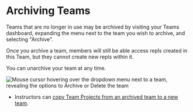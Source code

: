 # Archiving Teams

Teams that are no longer in use may be archived by visiting your Teams dashboard, expanding the menu next to the team you wish to archive, and selecting "Archive".

Once you archive a team, members will still be able access repls created in this Team, but they cannot create new repls within it. 

You can unarchive your team at any time.

![Mouse cursor hovering over the dropdown menu next to a team, revealing the options to Archive or Delete the team](/images/teamsForEducation/teamarchive.png)

- Instructors can [copy Team Projects from an archived team to a new team](https://docs.replit.com/Teams/projectCopying).

